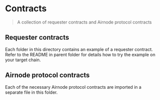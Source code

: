 # Contracts

> A collection of requester contracts and Airnode protocol contracts

## Requester contracts

Each folder in this directory contains an example of a requester contract. Refer to the README in parent folder for
details how to try the example on your target chain.

## Airnode protocol contracts

Each of the necessary Airnode protocol contracts are imported in a separate file in this folder.
